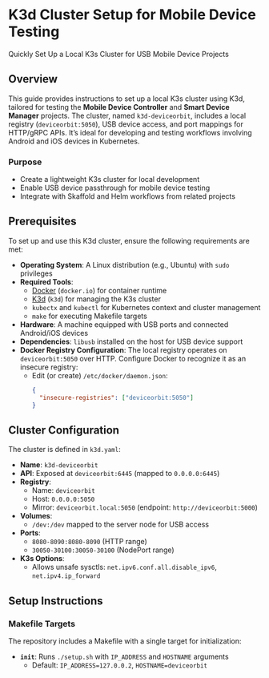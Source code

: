 # K3d Cluster Setup for Mobile Device Testing
Quickly Set Up a Local K3s Cluster for USB Mobile Device Projects

## Overview
This guide provides instructions to set up a local K3s cluster using K3d, tailored for testing the **Mobile Device Controller** and **Smart Device Manager** projects. The cluster, named `k3d-deviceorbit`, includes a local registry (`deviceorbit:5050`), USB device access, and port mappings for HTTP/gRPC APIs. It’s ideal for developing and testing workflows involving Android and iOS devices in Kubernetes.

### Purpose
- Create a lightweight K3s cluster for local development
- Enable USB device passthrough for mobile device testing
- Integrate with Skaffold and Helm workflows from related projects

## Prerequisites
To set up and use this K3d cluster, ensure the following requirements are met:

- **Operating System**: A Linux distribution (e.g., Ubuntu) with `sudo` privileges
- **Required Tools**:
  - [Docker](https://www.docker.com/) (`docker.io`) for container runtime
  - [K3d](https://k3d.io) (`k3d`) for managing the K3s cluster
  - `kubectx` and `kubectl` for Kubernetes context and cluster management
  - `make` for executing Makefile targets
- **Hardware**: A machine equipped with USB ports and connected Android/iOS devices
- **Dependencies**: `libusb` installed on the host for USB device support
- **Docker Registry Configuration**: 
  The local registry operates on `deviceorbit:5050` over HTTP. Configure Docker to recognize it as an insecure registry:
  - Edit (or create) `/etc/docker/daemon.json`:
    ```json
    {
      "insecure-registries": ["deviceorbit:5050"]
    }
    ```

## Cluster Configuration
The cluster is defined in `k3d.yaml`:
- **Name**: `k3d-deviceorbit`
- **API**: Exposed at `deviceorbit:6445` (mapped to `0.0.0.0:6445`)
- **Registry**: 
  - Name: `deviceorbit`
  - Host: `0.0.0.0:5050`
  - Mirror: `deviceorbit.local:5050` (endpoint: `http://deviceorbit:5000`)
- **Volumes**: 
  - `/dev:/dev` mapped to the server node for USB access
- **Ports**:
  - `8080-8090:8080-8090` (HTTP range)
  - `30050-30100:30050-30100` (NodePort range)
- **K3s Options**: 
  - Allows unsafe sysctls: `net.ipv6.conf.all.disable_ipv6`, `net.ipv4.ip_forward`

## Setup Instructions
### Makefile Targets
The repository includes a Makefile with a single target for initialization:
- **`init`**: Runs `./setup.sh` with `IP_ADDRESS` and `HOSTNAME` arguments
  - Default: `IP_ADDRESS=127.0.0.2`, `HOSTNAME=deviceorbit`
